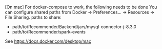 
[On mac]
For docker-compose to work, the following needs to be done
You can configure shared paths from Docker -> Preferences... -> Resources -> File Sharing.
paths to share:
- path/to/Recommender/Backend/jars/mysql-connector-j-8.3.0
- path/to/Recommender/spark-events
  
See https://docs.docker.com/desktop/mac
